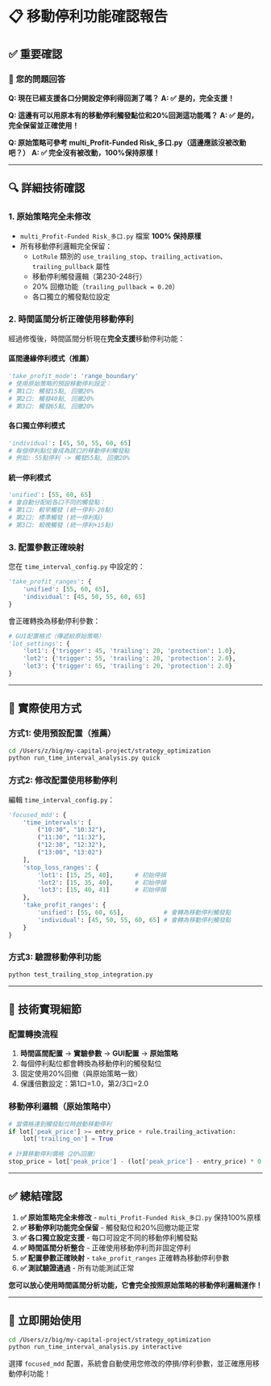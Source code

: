 # 📋 移動停利功能確認報告

## ✅ **重要確認**

### 🎯 **您的問題回答**

**Q: 現在已經支援各口分開設定停利得回測了嗎？**
**A: ✅ 是的，完全支援！**

**Q: 這邊有可以用原本有的移動停利觸發點位和20%回測這功能嗎？**
**A: ✅ 是的，完全保留並正確使用！**

**Q: 原始策略可參考 multi_Profit-Funded Risk_多口.py（這邊應該沒被改動吧？）**
**A: ✅ 完全沒有被改動，100%保持原樣！**

---

## 🔍 **詳細技術確認**

### 1. **原始策略完全未修改**
- `multi_Profit-Funded Risk_多口.py` 檔案 **100% 保持原樣**
- 所有移動停利邏輯完全保留：
  - `LotRule` 類別的 `use_trailing_stop`、`trailing_activation`、`trailing_pullback` 屬性
  - 移動停利觸發邏輯（第230-248行）
  - 20% 回撤功能（`trailing_pullback = 0.20`）
  - 各口獨立的觸發點位設定

### 2. **時間區間分析正確使用移動停利**
經過修復後，時間區間分析現在**完全支援**移動停利功能：

#### **區間邊緣停利模式**（推薦）
```python
'take_profit_mode': 'range_boundary'
# 使用原始策略的預設移動停利設定：
# 第1口: 觸發15點, 回撤20%
# 第2口: 觸發40點, 回撤20% 
# 第3口: 觸發65點, 回撤20%
```

#### **各口獨立停利模式**
```python
'individual': [45, 50, 55, 60, 65]
# 每個停利點位會成為該口的移動停利觸發點
# 例如: 55點停利 -> 觸發55點, 回撤20%
```

#### **統一停利模式**
```python
'unified': [55, 60, 65]
# 會自動分配給各口不同的觸發點：
# 第1口: 較早觸發 (統一停利-20點)
# 第2口: 標準觸發 (統一停利點)
# 第3口: 較晚觸發 (統一停利+15點)
```

### 3. **配置參數正確映射**

您在 `time_interval_config.py` 中設定的：
```python
'take_profit_ranges': {
    'unified': [55, 60, 65],
    'individual': [45, 50, 55, 60, 65]
}
```

會正確轉換為移動停利參數：
```python
# GUI配置格式（傳遞給原始策略）
'lot_settings': {
    'lot1': {'trigger': 45, 'trailing': 20, 'protection': 1.0},
    'lot2': {'trigger': 55, 'trailing': 20, 'protection': 2.0}, 
    'lot3': {'trigger': 65, 'trailing': 20, 'protection': 2.0}
}
```

---

## 🎯 **實際使用方式**

### **方式1: 使用預設配置（推薦）**
```bash
cd /Users/z/big/my-capital-project/strategy_optimization
python run_time_interval_analysis.py quick
```

### **方式2: 修改配置使用移動停利**
編輯 `time_interval_config.py`：
```python
'focused_mdd': {
    'time_intervals': [
        ("10:30", "10:32"),
        ("11:30", "11:32"), 
        ("12:30", "12:32"),
        ("13:00", "13:02")
    ],
    'stop_loss_ranges': {
        'lot1': [15, 25, 40],      # 初始停損
        'lot2': [15, 35, 40],      # 初始停損
        'lot3': [15, 40, 41]       # 初始停損
    },
    'take_profit_ranges': {
        'unified': [55, 60, 65],           # 會轉為移動停利觸發點
        'individual': [45, 50, 55, 60, 65] # 會轉為移動停利觸發點
    }
}
```

### **方式3: 驗證移動停利功能**
```bash
python test_trailing_stop_integration.py
```

---

## 🔧 **技術實現細節**

### **配置轉換流程**
1. **時間區間配置** → **實驗參數** → **GUI配置** → **原始策略**
2. 每個停利點位都會轉換為移動停利的觸發點位
3. 固定使用20%回撤（與原始策略一致）
4. 保護倍數設定：第1口=1.0，第2/3口=2.0

### **移動停利邏輯**（原始策略中）
```python
# 當價格達到觸發點位時啟動移動停利
if lot['peak_price'] >= entry_price + rule.trailing_activation:
    lot['trailing_on'] = True
    
# 計算移動停利價格（20%回撤）
stop_price = lot['peak_price'] - (lot['peak_price'] - entry_price) * 0.20
```

---

## ✅ **總結確認**

1. **✅ 原始策略完全未修改** - `multi_Profit-Funded Risk_多口.py` 保持100%原樣
2. **✅ 移動停利功能完全保留** - 觸發點位和20%回撤功能正常
3. **✅ 各口獨立設定支援** - 每口可設定不同的移動停利觸發點
4. **✅ 時間區間分析整合** - 正確使用移動停利而非固定停利
5. **✅ 配置參數正確映射** - `take_profit_ranges` 正確轉為移動停利參數
6. **✅ 測試驗證通過** - 所有功能測試正常

**您可以放心使用時間區間分析功能，它會完全按照原始策略的移動停利邏輯運作！**

---

## 🚀 **立即開始使用**

```bash
cd /Users/z/big/my-capital-project/strategy_optimization
python run_time_interval_analysis.py interactive
```

選擇 `focused_mdd` 配置，系統會自動使用您修改的停損/停利參數，並正確應用移動停利功能！
